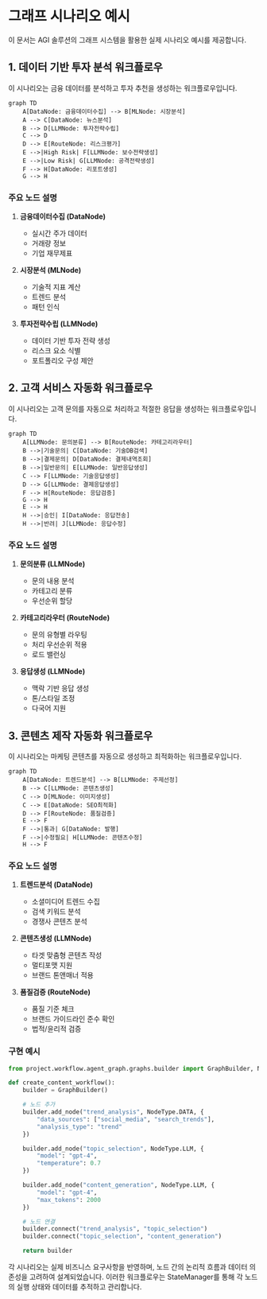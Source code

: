 # 그래프 시나리오 예시

이 문서는 AGI 솔루션의 그래프 시스템을 활용한 실제 시나리오 예시를 제공합니다.

## 1. 데이터 기반 투자 분석 워크플로우

이 시나리오는 금융 데이터를 분석하고 투자 추천을 생성하는 워크플로우입니다.

```mermaid
graph TD
    A[DataNode: 금융데이터수집] --> B[MLNode: 시장분석]
    A --> C[DataNode: 뉴스분석]
    B --> D[LLMNode: 투자전략수립]
    C --> D
    D --> E[RouteNode: 리스크평가]
    E -->|High Risk| F[LLMNode: 보수전략생성]
    E -->|Low Risk| G[LLMNode: 공격전략생성]
    F --> H[DataNode: 리포트생성]
    G --> H
```

### 주요 노드 설명
1. **금융데이터수집 (DataNode)**
   - 실시간 주가 데이터
   - 거래량 정보
   - 기업 재무제표

2. **시장분석 (MLNode)**
   - 기술적 지표 계산
   - 트렌드 분석
   - 패턴 인식

3. **투자전략수립 (LLMNode)**
   - 데이터 기반 투자 전략 생성
   - 리스크 요소 식별
   - 포트폴리오 구성 제안

## 2. 고객 서비스 자동화 워크플로우

이 시나리오는 고객 문의를 자동으로 처리하고 적절한 응답을 생성하는 워크플로우입니다.

```mermaid
graph TD
    A[LLMNode: 문의분류] --> B[RouteNode: 카테고리라우터]
    B -->|기술문의| C[DataNode: 기술DB검색]
    B -->|결제문의| D[DataNode: 결제내역조회]
    B -->|일반문의| E[LLMNode: 일반응답생성]
    C --> F[LLMNode: 기술응답생성]
    D --> G[LLMNode: 결제응답생성]
    F --> H[RouteNode: 응답검증]
    G --> H
    E --> H
    H -->|승인| I[DataNode: 응답전송]
    H -->|반려| J[LLMNode: 응답수정]
```

### 주요 노드 설명
1. **문의분류 (LLMNode)**
   - 문의 내용 분석
   - 카테고리 분류
   - 우선순위 할당

2. **카테고리라우터 (RouteNode)**
   - 문의 유형별 라우팅
   - 처리 우선순위 적용
   - 로드 밸런싱

3. **응답생성 (LLMNode)**
   - 맥락 기반 응답 생성
   - 톤/스타일 조정
   - 다국어 지원

## 3. 콘텐츠 제작 자동화 워크플로우

이 시나리오는 마케팅 콘텐츠를 자동으로 생성하고 최적화하는 워크플로우입니다.

```mermaid
graph TD
    A[DataNode: 트렌드분석] --> B[LLMNode: 주제선정]
    B --> C[LLMNode: 콘텐츠생성]
    C --> D[MLNode: 이미지생성]
    C --> E[DataNode: SEO최적화]
    D --> F[RouteNode: 품질검증]
    E --> F
    F -->|통과| G[DataNode: 발행]
    F -->|수정필요| H[LLMNode: 콘텐츠수정]
    H --> F
```

### 주요 노드 설명
1. **트렌드분석 (DataNode)**
   - 소셜미디어 트렌드 수집
   - 검색 키워드 분석
   - 경쟁사 콘텐츠 분석

2. **콘텐츠생성 (LLMNode)**
   - 타겟 맞춤형 콘텐츠 작성
   - 멀티포맷 지원
   - 브랜드 톤앤매너 적용

3. **품질검증 (RouteNode)**
   - 품질 기준 체크
   - 브랜드 가이드라인 준수 확인
   - 법적/윤리적 검증

### 구현 예시

```python
from project.workflow.agent_graph.graphs.builder import GraphBuilder, NodeType

def create_content_workflow():
    builder = GraphBuilder()

    # 노드 추가
    builder.add_node("trend_analysis", NodeType.DATA, {
        "data_sources": ["social_media", "search_trends"],
        "analysis_type": "trend"
    })

    builder.add_node("topic_selection", NodeType.LLM, {
        "model": "gpt-4",
        "temperature": 0.7
    })

    builder.add_node("content_generation", NodeType.LLM, {
        "model": "gpt-4",
        "max_tokens": 2000
    })

    # 노드 연결
    builder.connect("trend_analysis", "topic_selection")
    builder.connect("topic_selection", "content_generation")

    return builder
```

각 시나리오는 실제 비즈니스 요구사항을 반영하며, 노드 간의 논리적 흐름과 데이터 의존성을 고려하여 설계되었습니다. 이러한 워크플로우는 StateManager를 통해 각 노드의 실행 상태와 데이터를 추적하고 관리합니다.

